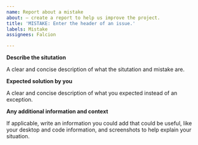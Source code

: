 ```yaml
---
name: Report about a mistake
about: — create a report to help us improve the project.
title: 'MISTAKE: Enter the header of an issue.'
labels: Mistake
assignees: Falcion

---
```


**Describe the situtation**

A clear and concise description of what the situtation and mistake are.

**Expected solution by you**

A clear and concise description of what you expected instead of an exception.

**Any additional information and context**

If applicable, write an information you could add that could be useful, like your desktop and code information, and screenshots to help explain your situation.